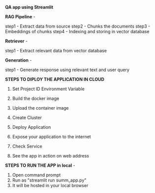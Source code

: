 **QA app using Streamlit**

**RAG Pipeline** -

step1 - Extract data from source
step2 - Chunks the documents
step3 - Embeddings of chunks
step4 - Indexing and storing in vector database

**Retriever** -

step1 - Extract relevant data from vector database

**Generation** -

step1 - Generate response using relevant text and user query



**STEPS TO DIPLOY THE APPLICATION IN CLOUD**

1)  Set Project ID Environment Variable

2) Build the docker image

3) Upload the container image

4) Create Cluster

5) Deploy Application

6) Expose your application to the internet

7) Check Service

8) See the app in action on web address

**STEPS TO RUN THE APP in local** - 
1) Open command prompt
2) Run as "streamlit run summ_app.py"
3) It will be hosted in your local browser
